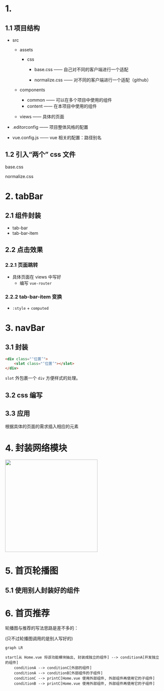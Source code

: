 # 1.  

## 1.1  项目结构

* src

  * assets

    * css

      * base.css  ——  自己对不同的客户端进行一个适配

      * normalize.css  ——  对不同的客户端进行一个适配（github）

  * components

    * common  ——  可以在多个项目中使用的组件
    * content ——  在本项目中使用的组件

  * views  ——  具体的页面

* .editorconfig  ——  项目整体风格的配置
* vue.config.js  ——  vue 相关的配置：路径别名

## 1.2  引入“两个” css 文件

base.css

normalize.css



# 2.  tabBar

## 2.1  组件封装

* tab-bar 
* tab-bar-item

## 2.2  点击效果

### 2.2.1  页面跳转

* 具体页面在 views 中写好
  * 编写 ```vue-router```

### 2.2.2  tab-bar-item 变换

* ```:style``` + ```computed```

  

# 3.  navBar

## 3.1  封装

```html
<div class="‘位置’">
    <slot class="‘位置’"></slot>
</div>
```

```slot``` 外包裹一个 ```div``` 方便样式的处理。

## 3.2  css 编写

## 3.3  应用

根据具体的页面的需求插入相应的元素



# 4.  封装网络模块

<img src="E:\mdFiles\vue\picture\app-4-1.png" height=300px>	

 # 5.  首页轮播图

## 5.1  使用别人封装好的组件



# 6.  首页推荐

轮播图与推荐的写法思路是差不多的：

(只不过轮播图调用的是别人写好的)

```mermaid
graph LR

start[从 Home.vue 将该功能模块抽出, 封装成独立的组件] --> conditionA[开发独立的组件]
    conditionA --> conditionC[外部的组件]
    conditionA --> conditionB[外部组件的子组件]
    conditionC --> printC[Home.vue 使用外部组件, 外部组件再使用它的子组件]
    conditionB --> printC[Home.vue 使用外部组件, 外部组件再使用它的子组件]

 
```

